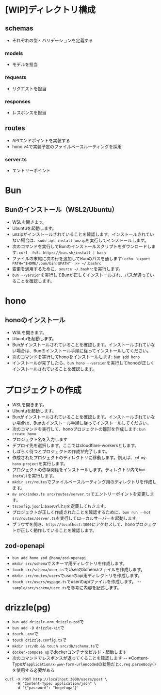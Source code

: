 
# [WIP]ディレクトリ構成

## schemas

- それぞれの型・バリデーションを定義する

### models

- モデルを担当

### requests

- リクエストを担当

### responses

- レスポンスを担当

## routes

- APIエンドポイントを実装する
- hono v4で実装予定のファイルベースルーティングを採用

### server.ts

- エントリーポイント

# Bun

## Bunのインストール（WSL2/Ubuntu）

- WSLを開きます。
- Ubuntuを起動します。
- unzipがインストールされていることを確認します。インストールされていない場合は、`sudo apt install unzip`を実行してインストールします。
- 次のコマンドを実行してBunのインストールスクリプトをダウンロードします: `curl -fsSL https://bun.sh/install | bash`
- ファイルの末尾に次の行を追加してBunのパスを通します: `echo 'export PATH="$HOME/.bun/bin:$PATH"' >> ~/.bashrc`
- 変更を適用するために、`source ~/.bashrc`を実行します。
- `bun --version`を実行してBunが正しくインストールされ、パスが通っていることを確認します。


# hono

## honoのインストール

- WSLを開きます。
- Ubuntuを起動します。
- Bunがインストールされていることを確認します。インストールされていない場合は、Bunのインストール手順に従ってインストールしてください。
- 次のコマンドを実行してhonoをインストールします: `bun add hono`
- インストールが完了したら、`bun hono --version`を実行してhonoが正しくインストールされていることを確認します。

# プロジェクトの作成

- WSLを開きます。
- Ubuntuを起動します。
- Bunがインストールされていることを確認します。インストールされていない場合は、Bunのインストール手順に従ってインストールしてください。
- 次のコマンドを実行して、honoプロジェクトの雛形を作成します: `bun create hono`
- プロジェクト名を入力します
- デプロイ先を選択します。ここではcloudflare-workersとします。
- しばらく待つとプロジェクトの作成が完了します。
- 作成されたプロジェクトのディレクトリに移動します。例えば、`cd my-hono-project`を実行します。
- プロジェクトの依存関係をインストールします。ディレクトリ内で`bun install`を実行します。
- `mkdir src/routes`でファイルベースルーティング用のディレクトリを作成します。
- `mv src/index.ts src/routes/server.ts`でエントリーポイントを変更します。
- `tsconfig.json`に`baseUrl`と`@`を定義しておきます。
- プロジェクトが正しく作成されたことを確認するために、`bun run --hot src/routes/server.ts`を実行してローカルサーバーを起動します。
- ブラウザを開き、`http://localhost:3000`にアクセスして、honoプロジェクトが正しく動作していることを確認します。

## zod-openapi

- `bun add hono zod @hono/zod-openapi`
- `mkdir src/schema`でスキーマ用ディレクトリを作成します。
- `touch src/schema/user.ts`でUserのSchemaファイルを作成します。
- `mkdir src/routes/users`でuserのapi用ディレクトリを作成します。
- `touch src/users/mypage.ts`でuserのapiファイルを作成します。
-- `sample/src/schema/user.ts`を参考に内容を記述します。

# drizzle(pg)

- `bun add drizzle-orm drizzle-zod`で
- `bun add -D drizzle-kit`で
- `touch .env`で
- `touch drizzle.config.ts`で
- `mkdir src/db && touch src/db/schema.ts`で
- `docker-compose up`でdockerコンテナをビルド・起動します
- 次のコマンドでレスポンスが返ってくることを確認します
-- ※Content-Typeが`application/x-www-form-urlencoded`の状態だと`c.req.parseBody()`を使用する必要がある
```
curl -X POST http://localhost:3000/users/post \
     -H "Content-Type: application/json" \
     -d '{"password": "hogefuga"}'
```